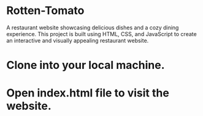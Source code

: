 # Rotten-Tomato
 A restaurant website showcasing delicious dishes and a cozy dining experience. This project is built using HTML, CSS, and JavaScript to create an interactive and visually appealing restaurant website.


# Clone into your local machine.
# Open index.html file to visit the website.
